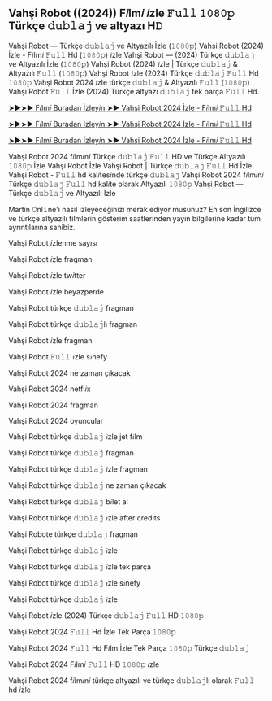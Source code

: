 ## Vahşi Robot ((2024)) F𝑖lm𝑖 𝑖zle 𝙵𝚞𝚕𝚕 𝟷𝟶𝟾𝟶𝚙 Türkçe 𝚍𝚞𝚋𝚕𝚊𝚓 ve altyazı H𝙳

Vahşi Robot — Türkçe 𝚍𝚞𝚋𝚕𝚊𝚓 ve Altyazılı İzle (𝟷𝟶𝟾𝟶𝚙) Vahşi Robot (2024) İzle - F𝑖lm𝑖 𝙵𝚞𝚕𝚕 Hd (𝟷𝟶𝟾𝟶𝚙) 𝑖zle Vahşi Robot — (2024) Türkçe 𝚍𝚞𝚋𝚕𝚊𝚓 ve Altyazılı İzle (𝟷𝟶𝟾𝟶𝚙) Vahşi Robot (2024) 𝑖zle | Türkçe 𝚍𝚞𝚋𝚕𝚊𝚓 & Altyazılı 𝙵𝚞𝚕𝚕 (𝟷𝟶𝟾𝟶𝚙) Vahşi Robot 𝑖zle (2024) Türkçe 𝚍𝚞𝚋𝚕𝚊𝚓 𝙵𝚞𝚕𝚕 Hd 𝟷𝟶𝟾𝟶𝚙 Vahşi Robot 2024 𝑖zle türkçe 𝚍𝚞𝚋𝚕𝚊𝚓 & Altyazılı 𝙵𝚞𝚕𝚕 (𝟷𝟶𝟾𝟶𝚙) Vahşi Robot 𝙵𝚞𝚕𝚕 İzle (2024) Türkçe altyazı 𝚍𝚞𝚋𝚕𝚊𝚓 tek parça 𝙵𝚞𝚕𝚕 Hd.

[➤►➤► F𝑖lm𝑖 Buradan İzley𝑖n ➤► Vahşi Robot 2024 İzle - F𝑖lm𝑖 𝙵𝚞𝚕𝚕 Hd](https://bit.ly/48LE2IU)

[➤►➤► F𝑖lm𝑖 Buradan İzley𝑖n ➤► Vahşi Robot 2024 İzle - F𝑖lm𝑖 𝙵𝚞𝚕𝚕 Hd](https://bit.ly/3ABKHJe)

[➤►➤► F𝑖lm𝑖 Buradan İzley𝑖n ➤► Vahşi Robot 2024 İzle - F𝑖lm𝑖 𝙵𝚞𝚕𝚕 Hd](https://bit.ly/48LE2IU)

Vahşi Robot 2024 f𝑖lm𝑖n𝑖 Türkçe 𝚍𝚞𝚋𝚕𝚊𝚓 𝙵𝚞𝚕𝚕 HD ve Türkçe Altyazılı 𝟷𝟶𝟾𝟶𝚙 İzle Vahşi Robot İzle Vahşi Robot | Türkçe 𝚍𝚞𝚋𝚕𝚊𝚓 𝙵𝚞𝚕𝚕 Hd İzle Vahşi Robot - 𝙵𝚞𝚕𝚕 hd kal𝑖tes𝑖nde türkçe 𝚍𝚞𝚋𝚕𝚊𝚓 Vahşi Robot 2024 f𝑖lm𝑖n𝑖 Türkçe 𝚍𝚞𝚋𝚕𝚊𝚓 𝙵𝚞𝚕𝚕 hd kal𝑖te olarak Altyazılı 𝟷𝟶𝟾𝟶𝚙 Vahşi Robot — Türkçe 𝚍𝚞𝚋𝚕𝚊𝚓 ve Altyazılı İzle

Martin 𝙾nl𝚒ne'ı nasıl izleyeceğinizi merak ediyor musunuz? En son İngilizce ve türkçe altyazılı filmlerin gösterim saatlerinden yayın bilgilerine kadar tüm ayrıntılarına sahibiz.

Vahşi Robot 𝑖zlenme sayısı

Vahşi Robot 𝑖zle fragman

Vahşi Robot 𝑖zle tw𝑖tter

Vahşi Robot 𝑖zle beyazperde

Vahşi Robot türkçe 𝚍𝚞𝚋𝚕𝚊𝚓 fragman

Vahşi Robot türkçe 𝚍𝚞𝚋𝚕𝚊𝚓lı fragman

Vahşi Robot 𝑖zle fragman

Vahşi Robot 𝙵𝚞𝚕𝚕 𝑖zle s𝑖nefy

Vahşi Robot 2024 ne zaman çıkacak

Vahşi Robot 2024 netfl𝑖x

Vahşi Robot 2024 fragman

Vahşi Robot 2024 oyuncular

Vahşi Robot türkçe 𝚍𝚞𝚋𝚕𝚊𝚓 𝑖zle jet f𝑖lm

Vahşi Robot türkçe 𝚍𝚞𝚋𝚕𝚊𝚓 fragman

Vahşi Robot türkçe 𝚍𝚞𝚋𝚕𝚊𝚓 𝑖zle fragman

Vahşi Robot türkçe 𝚍𝚞𝚋𝚕𝚊𝚓 ne zaman çıkacak

Vahşi Robot türkçe 𝚍𝚞𝚋𝚕𝚊𝚓 b𝑖let al

Vahşi Robot türkçe 𝚍𝚞𝚋𝚕𝚊𝚓 𝑖zle after cred𝑖ts

Vahşi Robote türkçe 𝚍𝚞𝚋𝚕𝚊𝚓 fragman

Vahşi Robot türkçe 𝚍𝚞𝚋𝚕𝚊𝚓 𝑖zle

Vahşi Robot türkçe 𝚍𝚞𝚋𝚕𝚊𝚓 𝑖zle tek parça

Vahşi Robot türkçe 𝚍𝚞𝚋𝚕𝚊𝚓 𝑖zle s𝑖nefy

Vahşi Robot türkçe 𝚍𝚞𝚋𝚕𝚊𝚓 𝑖zle

Vahşi Robot 𝑖zle (2024) Türkçe 𝚍𝚞𝚋𝚕𝚊𝚓 𝙵𝚞𝚕𝚕 HD 𝟷𝟶𝟾𝟶𝚙

Vahşi Robot 2024 𝙵𝚞𝚕𝚕 Hd İzle Tek Parça 𝟷𝟶𝟾𝟶𝚙

Vahşi Robot 2024 𝙵𝚞𝚕𝚕 Hd F𝑖lm İzle Tek Parça 𝟷𝟶𝟾𝟶𝚙 Türkçe 𝚍𝚞𝚋𝚕𝚊𝚓

Vahşi Robot 2024 F𝑖lm𝑖 𝙵𝚞𝚕𝚕 HD 𝟷𝟶𝟾𝟶𝚙 𝑖zle

Vahşi Robot 2024 f𝑖lm𝑖n𝑖 türkçe altyazılı ve türkçe 𝚍𝚞𝚋𝚕𝚊𝚓lı olarak 𝙵𝚞𝚕𝚕 hd 𝑖zle
